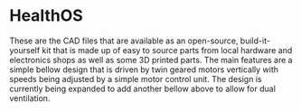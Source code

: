 # HealthOS
These are the CAD files that are available as an open-source, build-it-yourself kit that is made up of easy to source parts from local hardware and electronics shops as well as some 3D printed parts. The main features are a simple bellow design that is driven by twin geared motors vertically with speeds being adjusted by a simple motor control unit.  The design is currently being expanded to add another bellow above to allow for dual ventilation.
